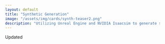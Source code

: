 ```yaml
---
layout: default
title: "Synthetic Generation"
image: "/assets/img/cards/synth-teaser2.png"
description: "Utilizing Unreal Engine and NVIDIA Isaacsim to generate synthetic smoke."
---
```

Updated
